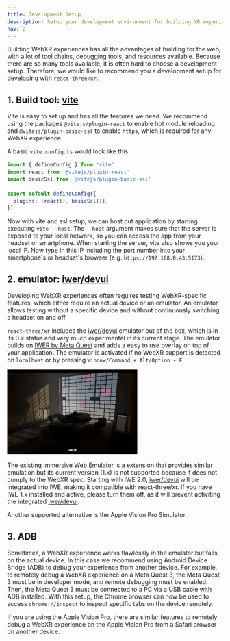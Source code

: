 ```yaml
---
title: Development Setup
description: Setup your development environment for building XR experiences.
nav: 2
---
```


Building WebXR experiences has all the advantages of building for the web, with a lot of tool chains, debugging tools, and resources available. 
Because there are so many tools available, it is often hard to choose a development setup. Therefore, we would like to recommend you a development setup for developing with `react-three/xr`.

## 1. Build tool: [vite](https://vitejs.dev/)

Vite is easy to set up and has all the features we need. We recommend using the packages `@vitejs/plugin-react` to enable hot module reloading and `@vitejs/plugin-basic-ssl` to enable `https`, which is required for any WebXR experience.

A basic `vite.config.ts` would look like this:

```ts
import { defineConfig } from 'vite'
import react from '@vitejs/plugin-react'
import basicSsl from '@vitejs/plugin-basic-ssl'

export default defineConfig({
  plugins: [react(), basicSsl()],
})
```

Now with vite and ssl setup, we can host out application by starting executing `vite --host`. The `--host` argument makes sure that the server is exposed to your local network, so you can access the app from your headset or smartphone. When starting the server, vite also shows you your local IP. Now type in this IP including the port number into your smartphone's or headset's browser (e.g. `https://192.168.0.43:5173`).

## 2. emulator: [iwer/devui](https://github.com/meta-quest/immersive-web-emulation-runtime/blob/main/devui/README.md)

Developing WebXR experiences often requires testing WebXR-specific features, which either require an actual device or an emulator. An emulator allows testing without a specific device and without continuously switching a headset on and off.

`react-three/xr` includes the [iwer/devui](https://github.com/meta-quest/immersive-web-emulation-runtime/blob/main/devui/README.md) emulator out of the box, which is in its 0.x status and very much experimental in its current stage. The emulator builds on [IWER by Meta Quest](https://github.com/meta-quest/immersive-web-emulation-runtime/) and adds a easy to use overlay on top of your application. The emulator is activated if no WebXR support is detected on `localhost` or by pressing `Window/Command + Alt/Option + E`.

![iwer/devui](./emulator.gif)

The existing [Immersive Web Emulator](https://chromewebstore.google.com/detail/immersive-web-emulator/cgffilbpcibhmcfbgggfhfolhkfbhmik) is a extension that provides similar emulation but its current version (1.x) is not supported because it does not comply to the WebXR spec. Starting with IWE 2.0, [iwer/devui](https://github.com/meta-quest/immersive-web-emulation-runtime/blob/main/devui/README.md) will be integrated into IWE, making it compatible with react-three/xr. If you have IWE 1.x installed and active, please turn them off, as it will prevent activiting the integrated [iwer/devui](https://github.com/meta-quest/immersive-web-emulation-runtime/blob/main/devui/README.md). 

Another supported alternative is the Apple Vision Pro Simulator.

## 3. ADB

Sometimes, a WebXR experience works flawlessly in the emulator but fails on the actual device. In this case we recommend using Android Device Bridge (ADB) to debug your experience from another device. For example, to remotely debug a WebXR experience on a Meta Quest 3, the Meta Quest 3 must be in developer mode, and remote debugging must be enabled. Then, the Meta Quest 3 must be connected to a PC via a USB cable with ADB installed. With this setup, the Chrome browser can now be used to access `chrome://inspect` to inspect specific tabs on the device remotely.

If you are using the Apple Vision Pro, there are similar features to remotely debug a WebXR experience on the Apple Vision Pro from a Safari browser on another device. 
